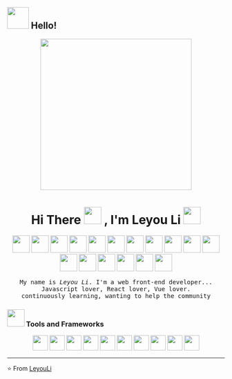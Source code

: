 ## <img src="https://raw.githubusercontent.com/alexnaiman/alexnaiman/master/resources/welcomeglitch.gif" width="50px" /> Hello!

<p align="Center" ><img src="https://camo.githubusercontent.com/3b7c592ede97b6138ffd4b1cc1541c2f3b11fd39/687474703a2f2f33312e6d656469612e74756d626c722e636f6d2f31376665613932306666333665663466356238373764353231366137616164392f74756d626c725f6d6f39786a65387a5a34317163626975666f315f313238302e676966" height="350px" width ="350px"></p>


<h1 align="Center"> Hi There <img src="https://media.giphy.com/media/WUlplcMpOCEmTGBtBW/giphy.gif" width="40px"> , I'm Leyou Li <img src="https://user-images.githubusercontent.com/5679180/79618120-0daffb80-80be-11ea-819e-d2b0fa904d07.gif" width="40px">  </h1>

<p align="center" >
<img src="https://raw.githubusercontent.com/alexnaiman/alexnaiman/master/resources/pug_dance.gif" width="40px" />
<img src="https://raw.githubusercontent.com/alexnaiman/alexnaiman/master/resources/pug_dance.gif" width="40px" />
<img src="https://raw.githubusercontent.com/alexnaiman/alexnaiman/master/resources/pug_dance.gif" width="40px" />
<img src="https://raw.githubusercontent.com/alexnaiman/alexnaiman/master/resources/pug_dance.gif" width="40px" />
<img src="https://raw.githubusercontent.com/alexnaiman/alexnaiman/master/resources/pug_dance.gif" width="40px" />
<img src="https://raw.githubusercontent.com/alexnaiman/alexnaiman/master/resources/pug_dance.gif" width="40px" />
<img src="https://raw.githubusercontent.com/alexnaiman/alexnaiman/master/resources/pug_dance.gif" width="40px" />
<img src="https://raw.githubusercontent.com/alexnaiman/alexnaiman/master/resources/pug_dance.gif" width="40px" />
<img src="https://raw.githubusercontent.com/alexnaiman/alexnaiman/master/resources/pug_dance.gif" width="40px" />
<img src="https://raw.githubusercontent.com/alexnaiman/alexnaiman/master/resources/pug_dance.gif" width="40px" />
<img src="https://raw.githubusercontent.com/alexnaiman/alexnaiman/master/resources/pug_dance.gif" width="40px" />
<img src="https://raw.githubusercontent.com/alexnaiman/alexnaiman/master/resources/pug_dance.gif" width="40px" />
<img src="https://raw.githubusercontent.com/alexnaiman/alexnaiman/master/resources/pug_dance.gif" width="40px" />
<img src="https://raw.githubusercontent.com/alexnaiman/alexnaiman/master/resources/pug_dance.gif" width="40px" />
<img src="https://raw.githubusercontent.com/alexnaiman/alexnaiman/master/resources/pug_dance.gif" width="40px" />
<img src="https://raw.githubusercontent.com/alexnaiman/alexnaiman/master/resources/pug_dance.gif" width="40px" />
<img src="https://raw.githubusercontent.com/alexnaiman/alexnaiman/master/resources/pug_dance.gif" width="40px" />
</p>

<p align="center" >
  <samp>
    My name is <em>Leyou Li</em>. I'm a web front-end developer... 
  <br/> Javascript lover, React lover, Vue lover.
          <br/>
continuously learning, wanting to help the community
  </samp>
  <br/>
</p>

### <img src="https://raw.githubusercontent.com/alexnaiman/alexnaiman/master/resources/pickaxe.png" width="40px" /> Tools and Frameworks
<p align="center">
      <img src="https://raw.githubusercontent.com/alexnaiman/alexnaiman/master/resources/dev/css3.svg" height="35px" style="vertical-align:top margin:6px 4px" />
        <img src="https://raw.githubusercontent.com/alexnaiman/alexnaiman/master/resources/dev/html.svg" height="35px" style="vertical-align:top margin:6px 4px" />
          <img src="https://raw.githubusercontent.com/alexnaiman/alexnaiman/master/resources/dev/js.svg" height="35px" style="vertical-align:top margin:6px 4px" />
           <img src="https://raw.githubusercontent.com/alexnaiman/alexnaiman/master/resources/dev/mobile.svg" height="35px" style="vertical-align:top margin:6px 4px" />
            <img src="https://raw.githubusercontent.com/alexnaiman/alexnaiman/master/resources/dev/nodejs.svg" height="35px" style="vertical-align:top margin:6px 4px" />
             <img src="https://raw.githubusercontent.com/alexnaiman/alexnaiman/master/resources/dev/python.svg" height="35px" style="vertical-align:top margin:6px 4px" />
             <img src="https://raw.githubusercontent.com/alexnaiman/alexnaiman/master/resources/dev/react_native.svg" height="35px" style="vertical-align:top margin:6px 4px"/>
             <img src="https://raw.githubusercontent.com/alexnaiman/alexnaiman/master/resources/dev/sass.svg" height="35px" style="vertical-align:top margin:6px 4px"/>
             <img src="https://raw.githubusercontent.com/alexnaiman/alexnaiman/master/resources/dev/visualstudio_code.svg" height="35px" style="vertical-align:top margin:6px 4px"/>
             <img src="https://raw.githubusercontent.com/alexnaiman/alexnaiman/master/resources/dev/xcode.svg" height="35px" style="vertical-align:top margin:6px 4px"/>
             
</p>

---
⭐️ From [LeyouLi](https://github.com/LeyouLi)
